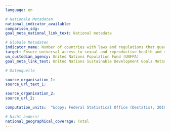 ```yaml
---
language: en

# Nationale Metadaten
national_indicator_available:
comparison_sdg:
goal_meta_national_link_text: National metadata

# Globale Metadaten
indicator_name: Number of countries with laws and regulations that guarantee full and equal  access to women and men aged 15 years and older to sexual and reproductive health  care, information and education
target: Ensure universal access to sexual and reproductive health and reproductive rights as agreed in accordance with the Programme of Action of the International Conference on Population and Development and the Beijing Platform for Action and the outcome documents of their review conferences
un_custodian_agency: United Nations Population Fund (UNFPA)
goal_meta_link_text: United Nations Sustainable Development Goals Metadata

# Datenquelle

source_organisation_1:
source_url_text_1:

source_organisation_2:
source_url_2:

computation_units:  "&copy; Federal Statistical Office (Destatis), 2019"

# Nicht ändern!
national_geographical_coverage: Total
---
```

